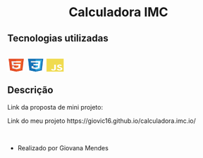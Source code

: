 <h1 align='center'> Calculadora IMC </h1>

## Tecnologias utilizadas

<div style="display: inline_block"><br>
<img align="center" alt="HTML" height="30" width="40" src="https://raw.githubusercontent.com/devicons/devicon/master/icons/html5/html5-original.svg">

<img align="center" alt="CSS" height="30" width="40" src="https://raw.githubusercontent.com/devicons/devicon/master/icons/css3/css3-original.svg">

<img align="center" alt="Js" height="30" width="40" src="https://raw.githubusercontent.com/devicons/devicon/master/icons/javascript/javascript-plain.svg">
</div>

## Descrição
<p> Link da proposta de mini projeto:</p>
<a href="https://fernandoleonid.github.io/mini-projetos-js/" target="_blank"></a>
<p> Link do meu projeto https://giovic16.github.io/calculadora.imc.io/ </p>
<br>

- Realizado por Giovana Mendes
